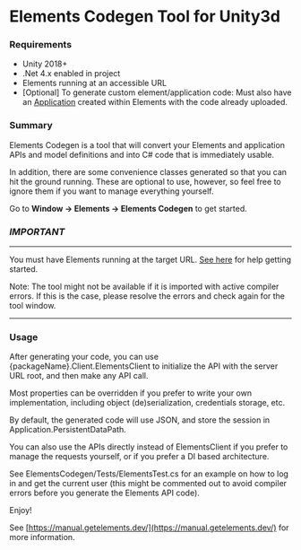 # Elements Codegen Tool for Unity3d

### Requirements
- Unity 2018+
- .Net 4.x enabled in project
- Elements running at an accessible URL
 - [Optional] To generate custom element/application code: Must also have an [Application](https://manual.getelements.dev/core-features/applications) created within Elements with the code already uploaded.

### Summary 

Elements Codegen is a tool that will convert your Elements and application APIs and model definitions and into C# code that is immediately usable.

In addition, there are some convenience classes generated so that you can hit the ground running. These are optional to use, however, so feel free to ignore them if you want to manage everything yourself.

Go to **Window -> Elements -> Elements Codegen** to get started.

### *******IMPORTANT*******

*******
You must have Elements running at the target URL. [See here](https://manual.getelements.dev/quick-start/elements-in-five-minutes-or-less) for help getting started.

Note: The tool might not be available if it is imported with active compiler errors. If this is the case, please resolve the errors and check again for the tool window.
*******

### Usage

After generating your code, you can use {packageName}.Client.ElementsClient to initialize the API with the server URL root, and then make any API call.

Most properties can be overridden if you prefer to write your own implementation, including object (de)serialization, credentials storage, etc.

By default, the generated code will use JSON, and store the session in Application.PersistentDataPath.

You can also use the APIs directly instead of ElementsClient if you prefer to manage the requests yourself, or if you prefer a DI based architecture.

See ElementsCodegen/Tests/ElementsTest.cs for an example on how to log in and get the current user (this might be commented out to avoid compiler errors before you generate the Elements API code).

Enjoy!

See [https://manual.getelements.dev/](https://manual.getelements.dev/) for more information.
